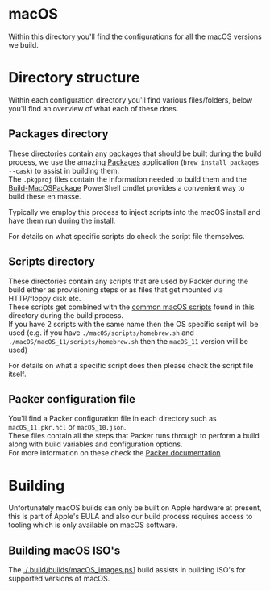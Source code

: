 # macOS
Within this directory you'll find the configurations for all the macOS versions we build.

# Directory structure
Within each configuration directory you'll find various files/folders, below you'll find an overview of what each of these does.
## Packages directory
These directories contain any packages that should be built during the build process, we use the amazing [Packages](http://s.sudre.free.fr/Software/Packages/about.html) application (`brew install packages --cask`) to assist in building them.  
The `.pkgproj` files contain the information needed to build them and the [Build-MacOSPackage](../../.build/code/Public/macOS/Build-MacOSPackage.ps1) PowerShell cmdlet provides a convenient way to build these en masse.  
  
Typically we employ this process to inject scripts into the macOS install and have them run during the install. 
   
For details on what specific scripts do check the script file themselves.

## Scripts directory
These directories contain any scripts that are used by Packer during the build either as provisioning steps or as files that get mounted via HTTP/floppy disk etc.  
These scripts get combined with the [common macOS scripts](scripts/) found in this directory during the build process.  
If you have 2 scripts with the same name then the OS specific script will be used (e.g. if you have `./macOS/scripts/homebrew.sh` and `./macOS/macOS_11/scripts/homebrew.sh` then the `macOS_11` version will be used)
  
For details on what a specific script does then please check the script file itself.

## Packer configuration file
You'll find a Packer configuration file in each directory such as `macOS_11.pkr.hcl` or `macOS_10.json`.  
These files contain all the steps that Packer runs through to perform a build along with build variables and configuration options.  
For more information on these check the [Packer documentation](https://www.packer.io/docs/templates)

# Building
Unfortunately macOS builds can only be built on Apple hardware at present, this is part of Apple's EULA and also our build process requires access to tooling which is only available on macOS software.

## Building macOS ISO's
The [./.build/builds/macOS_images.ps1](.build/builds/macOS_images.ps1) build assists in building ISO's for supported versions of macOS.